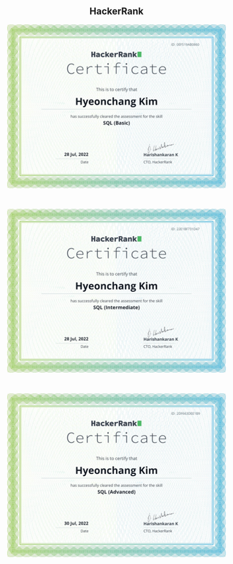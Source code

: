 <div align="center">

## HackerRank

[<img src="./basic.png" width="700">](https://www.hackerrank.com/certificates/0ef519ab0860)

<br>

[<img src="./intermediate.png" width="700">](https://www.hackerrank.com/certificates/22e1bf731d47)

<br>

[<img src="./advanced.png" width="700">](https://www.hackerrank.com/certificates/2df663dee1b9)

</div>
